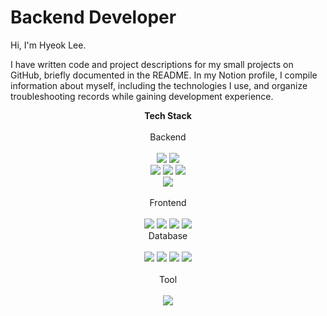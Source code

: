 # Backend Developer
Hi, I'm Hyeok Lee.

I have written code and project descriptions for my small projects on GitHub, briefly documented in the README. In my Notion profile, I compile information about myself, including the technologies I use, and organize troubleshooting records while gaining development experience.

<div align="center">
	<strong>Tech Stack</strong>
</div>


<div align="center">
	<br>
	Backend
</div>
<div align="center">
	<br>
	<img src="https://img.shields.io/badge/python-3776AB?style=flat&logo=python&logoColor=white" />
	<img src="https://img.shields.io/badge/fastapi-009688?style=flat&logo=fastapi&logoColor=white" />
	<div></div>
	<img src="https://img.shields.io/badge/Java-007396?style=flat&logo=Java&logoColor=white" />
	<img src="https://img.shields.io/badge/spring-6DB33F?style=flat&logo=spring&logoColor=white" />
	<img src="https://img.shields.io/badge/springboot-6DB33F?style=flat&logo=springboot&logoColor=white" />
	<div></div>
	<img src="https://img.shields.io/badge/docker-2496ED?style=flat&logo=docker&logoColor=white" />
</div>

<div align="center">
	<br>
	Frontend
</div>
<div align="center">
	<br>
	<img src="https://img.shields.io/badge/javascript-F7DF1E?style=flat&logo=javascript&logoColor=white" />
	<img src="https://img.shields.io/badge/react-61DAFB?style=flat&logo=react&logoColor=white" />
	<img src="https://img.shields.io/badge/html5-E34F26?style=flat&logo=html5&logoColor=white" />
	<img src="https://img.shields.io/badge/css3-1572B6?style=flat&logo=css3t&logoColor=white" />
</div>

<div align="center">
	<div></div>
	Database
</div>
<div align="center">
	<br>
	<img src="https://img.shields.io/badge/postgresql-4169E1?style=flat&logo=postgresql&logoColor=white" />
	<img src="https://img.shields.io/badge/redis-DC382D?style=flat&logo=redis&logoColor=white" />
	<img src="https://img.shields.io/badge/oracle-F80000?style=flat&logo=oracle&logoColor=white" />
	<img src="https://img.shields.io/badge/mysql-4479A1?style=flat&logo=mysql&logoColor=white" />
</div>

<div align="center">
	<br>
	Tool
</div>
<div align="center">
	<br>
	<img src="https://img.shields.io/badge/visualstudio-5C2D91?style=flat&logo=visualstudio&logoColor=white" />
</div>
